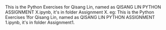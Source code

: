This is the Python Exercises for Qisang Lin, named as QISANG LIN PYTHON ASSIGNMENT X.ipynb, it's in folder Assignment X.
eg: This is the Python Exercises 1for Qisang Lin, named as QISANG LIN PYTHON ASSIGNMENT 1.ipynb, it's in folder Assignment1.
